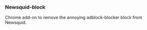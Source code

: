 ### Newsquid-block      

Chrome add-on to remove the annoying adblock-blocker block from Newsquid.
